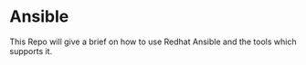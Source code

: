 # Ansible

This Repo will give a brief on how to use Redhat Ansible and the tools which supports it.

